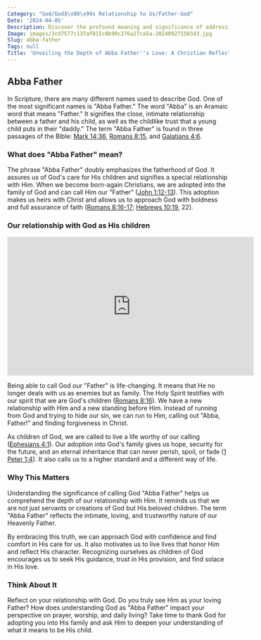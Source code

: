 ```yaml
---
Category: "God/Godâ\x80\x99s Relationship to Us/Father-God"
Date: '2024-04-05'
Description: Discover the profound meaning and significance of addressing God as "Abba Father" in this enlightening article. Explore the depth of this intimate term and its implications for personal faith.
Image: images/3cd7577c137af015c8b90c276a27ca5a-20240927150343.jpg
Slug: abba-father
Tags: null
Title: 'Unveiling the Depth of Abba Father''s Love: A Christian Reflection'
---
```


## Abba Father

In Scripture, there are many different names used to describe God. One of the most significant names is "Abba Father." The word "Abba" is an Aramaic word that means "Father." It signifies the close, intimate relationship between a father and his child, as well as the childlike trust that a young child puts in their "daddy." The term "Abba Father" is found in three passages of the Bible: [Mark 14:36](https://www.bibleref.com/Mark/14/Mark-14-36.html), [Romans 8:15](https://www.bibleref.com/Romans/8/Romans-8-15.html), and [Galatians 4:6](https://www.bibleref.com/Galatians/4/Galatians-4-6.html).

### What does "Abba Father" mean?

The phrase "Abba Father" doubly emphasizes the fatherhood of God. It assures us of God's care for His children and signifies a special relationship with Him. When we become born-again Christians, we are adopted into the family of God and can call Him our "Father" ([John 1:12-13](https://www.bibleref.com/John/1/John-1-12.html)). This adoption makes us heirs with Christ and allows us to approach God with boldness and full assurance of faith ([Romans 8:16-17](https://www.bibleref.com/Romans/8/Romans-8-16.html); [Hebrews 10:19](https://www.bibleref.com/Hebrews/10/Hebrews-10-19.html), 22).

### Our relationship with God as His children


<iframe width="560" height="315" src="https://www.youtube.com/embed/npM2fOKy4MU" frameborder="0" allow="autoplay; encrypted-media" allowfullscreen></iframe>


Being able to call God our "Father" is life-changing. It means that He no longer deals with us as enemies but as family. The Holy Spirit testifies with our spirit that we are God's children ([Romans 8:16](https://www.bibleref.com/Romans/8/Romans-8-16.html)). We have a new relationship with Him and a new standing before Him. Instead of running from God and trying to hide our sin, we can run to Him, calling out "Abba, Father!" and finding forgiveness in Christ.

As children of God, we are called to live a life worthy of our calling ([Ephesians 4:1](https://www.bibleref.com/Ephesians/4/Ephesians-4-1.html)). Our adoption into God's family gives us hope, security for the future, and an eternal inheritance that can never perish, spoil, or fade ([1 Peter 1:4](https://www.bibleref.com/1-Peter/1/1-Peter-1-4.html)). It also calls us to a higher standard and a different way of life.

### Why This Matters

Understanding the significance of calling God "Abba Father" helps us comprehend the depth of our relationship with Him. It reminds us that we are not just servants or creations of God but His beloved children. The term "Abba Father" reflects the intimate, loving, and trustworthy nature of our Heavenly Father.

By embracing this truth, we can approach God with confidence and find comfort in His care for us. It also motivates us to live lives that honor Him and reflect His character. Recognizing ourselves as children of God encourages us to seek His guidance, trust in His provision, and find solace in His love.

### Think About It

Reflect on your relationship with God. Do you truly see Him as your loving Father? How does understanding God as "Abba Father" impact your perspective on prayer, worship, and daily living? Take time to thank God for adopting you into His family and ask Him to deepen your understanding of what it means to be His child.